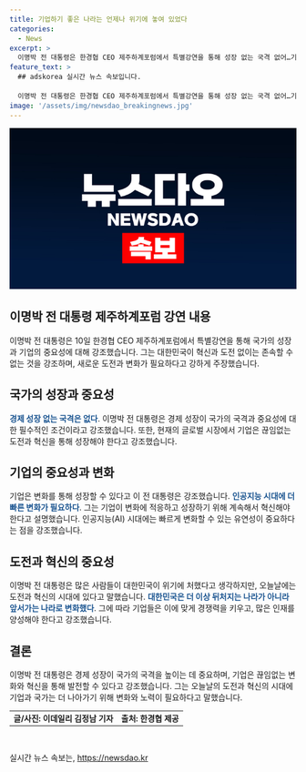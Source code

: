 ```yaml
---
title: 기업하기 좋은 나라는 언제나 위기에 놓여 있었다
categories:
  - News
excerpt: >
  이명박 전 대통령은 한경협 CEO 제주하계포럼에서 특별강연을 통해 성장 없는 국격 없어…기업 하기 좋은 나라 만들어야라고 강조했다. 또한, 이명박 전 대통령은 자신의 대통령 재직 시절을 돌아보며 운 없고 불행한 대통령이었다고 밝혔다. 주제는 대전환 시대, 초일류 기업으로 가는 길 - 도전과 혁신으로 진행되는 이번 포럼에는 여러 인사들이 연사로 참여하고 있다.
feature_text: >
  ## adskorea 실시간 뉴스 속보입니다.

  이명박 전 대통령은 한경협 CEO 제주하계포럼에서 특별강연을 통해 성장 없는 국격 없어…기업 하기 좋은 나라 만들어야라고 강조했다. 또한, 이명박 전 대통령은 자신의 대통령 재직 시절을 돌아보며 운 없고 불행한 대통령이었다고 밝혔다. 주제는 대전환 시대, 초일류 기업으로 가는 길 - 도전과 혁신으로 진행되는 이번 포럼에는 여러 인사들이 연사로 참여하고 있다.
image: '/assets/img/newsdao_breakingnews.jpg'
---
```


<p><img src="/assets/img/newsdao_breakingnews.jpg" alt="adskorea 속보" /></p>

<h2 data-ke-size="size26">이명박 전 대통령 제주하계포럼 강연 내용</h2>

<p data-ke-size="size16">이명박 전 대통령은 10일 한경협 CEO 제주하계포럼에서 특별강연을 통해 국가의 성장과 기업의 중요성에 대해 강조했습니다. 그는 대한민국이 혁신과 도전 없이는 존속할 수 없는 것을 강조하며, 새로운 도전과 변화가 필요하다고 강하게 주장했습니다.</p>

<h2 data-ke-size="size24">국가의 성장과 중요성</h2>

<p data-ke-size="size16"><b><span style="color: #1a5490;">경제 성장 없는 국격은 없다</span></b>. 이명박 전 대통령은 경제 성장이 국가의 국격과 중요성에 대한 필수적인 조건이라고 강조했습니다. 또한, 현재의 글로벌 시장에서 기업은 끊임없는 도전과 혁신을 통해 성장해야 한다고 강조했습니다.</p>

<h2 data-ke-size="size24">기업의 중요성과 변화</h2>

<p data-ke-size="size16">기업은 변화를 통해 성장할 수 있다고 이 전 대통령은 강조했습니다. <b><span style="color: #1a5490;">인공지능 시대에 더 빠른 변화가 필요하다</span></b>. 그는 기업이 변화에 적응하고 성장하기 위해 계속해서 혁신해야 한다고 설명했습니다. 인공지능(AI) 시대에는 빠르게 변화할 수 있는 유연성이 중요하다는 점을 강조했습니다.</p>

<h2 data-ke-size="size24">도전과 혁신의 중요성</h2>

<p data-ke-size="size16">이명박 전 대통령은 많은 사람들이 대한민국이 위기에 처했다고 생각하지만, 오늘날에는 도전과 혁신의 시대에 있다고 말했습니다. <b><span style="color: #1a5490;">대한민국은 더 이상 뒤처지는 나라가 아니라 앞서가는 나라로 변화했다</span></b>. 그에 따라 기업들은 이에 맞게 경쟁력을 키우고, 많은 인재를 양성해야 한다고 강조했습니다.</p>

<h2 data-ke-size="size24">결론</h2>

<p data-ke-size="size16">이명박 전 대통령은 경제 성장이 국가의 국격을 높이는 데 중요하며, 기업은 끊임없는 변화와 혁신을 통해 발전할 수 있다고 강조했습니다. 그는 오늘날의 도전과 혁신의 시대에 기업과 국가는 더 나아가기 위해 변화와 노력이 필요하다고 말했습니다.</p>

<table data-ke-style="style3">
    <tbody>
        <tr>
            <td style="text-align: center; height: 17px;"><b>글/사진: 이데일리 김정남 기자</b></td>
        <td style="text-align: center; height: 17px;"><b>출처: 한경협 제공</b></td>
    </tr>
    </tbody>
</table>

<p data-ke-size="size16">&nbsp;</p>
실시간 뉴스 속보는, <a href="https://newsdao.kr" rel="dofollow">https://newsdao.kr</a>


